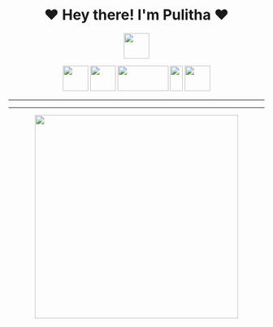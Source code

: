 
<h1 align="center"><b>❤️ Hey there! I'm Pulitha  ❤️</b></h1> 

<p align='center'>
  <a href="https://www.python.org/" alt="made-with-python"> <img src="https://github.com/souvikguria98/souvikguria98/blob/master/Hi.gif"width="50" /> </a>
</p>









<!-- programming langs i work-->
<p align="center">
<img src="https://i.ibb.co/g6xRn5j/ebb6af261fc4.png" width="50px" height="50px"/>
<img src="https://i.ibb.co/fxdjzm3/651b38bc8ab6.png" width="50px" height="50px"/>
<img src="https://i.ibb.co/SfjbmYJ/d007afb6b40e.png" width="100px" height="50px"/>
<img src="https://i.ibb.co/4snFd5N/6cfd03aa4894.png" width="25px" height="50px"/>
<img src="https://i.ibb.co/4W2GHjM/4a7d2d39ab90.png" width="50px" height="50px"/>
 



---
 ___
 

<p align="center"><a href="https://github.com/Pulithasethnindu"><img src="https://i.ibb.co/54ZG2ts/ee26578f36f6.jpg" width="400"></a></p>






